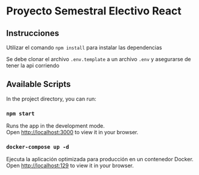 # Proyecto Semestral Electivo React

## Instrucciones

Utilizar el comando `npm install` para instalar las dependencias

Se debe clonar el archivo `.env.template` a un archivo `.env` y asegurarse de tener la api corriendo

## Available Scripts

In the project directory, you can run:

### `npm start`

Runs the app in the development mode.\
Open [http://localhost:3000](http://localhost:3000) to view it in your browser.

### `docker-compose up -d`

Ejecuta la aplicación optimizada para producción en un contenedor Docker.\
Open [http://localhost:129](http://localhost:129) to view it in your browser.
